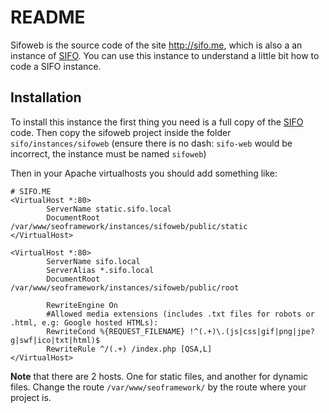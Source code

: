 README
======
Sifoweb is the source code of the site <http://sifo.me>, which is also a an
instance of [SIFO]. You can use this instance to understand a little bit how to
code a SIFO instance. 

 [SIFO]: https://github.com/alombarte/SIFO

Installation
------------
To install this instance the first thing you need is a full copy of the [SIFO]
code. Then copy the sifoweb project inside the folder `sifo/instances/sifoweb`
(ensure there is no dash: `sifo-web` would be incorrect, the instance must be named `sifoweb`)

Then in your Apache virtualhosts you should add something like:

	# SIFO.ME
	<VirtualHost *:80>
			ServerName static.sifo.local
			DocumentRoot /var/www/seoframework/instances/sifoweb/public/static
	</VirtualHost>

	<VirtualHost *:80>
			ServerName sifo.local
			ServerAlias *.sifo.local
			DocumentRoot /var/www/seoframework/instances/sifoweb/public/root

			RewriteEngine On
			#Allowed media extensions (includes .txt files for robots or .html, e.g: Google hosted HTMLs):
			RewriteCond %{REQUEST_FILENAME} !^(.+)\.(js|css|gif|png|jpe?g|swf|ico|txt|html)$
			RewriteRule ^/(.+) /index.php [QSA,L]
	</VirtualHost>

**Note** that there are 2 hosts. One for static files, and another for dynamic files.
Change the route `/var/www/seoframework/` by the route where your project is.